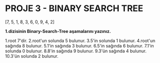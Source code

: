 # PROJE 3 - BINARY SEARCH TREE

[7, 5, 1, 8, 3, 6, 0, 9, 4, 2] 

**1.dizisinin Binary-Search-Tree aşamalarını yazınız.**

1.root 7'dir. 
2.root'un solunda 5 bulunur.
3.5'in solunda 1 bulunur.
4.root'un sağında 8 bulunur.
5.1'in sağında 3 bulunur.
6.5'in sağında 6 bulunur.
7.1'in solunda 0 bulunur.
8.8'in sağında 9 bulunur.
9.3'ün sağında 4 bulunur.
10.3'ün solunda 2 bulunur.
